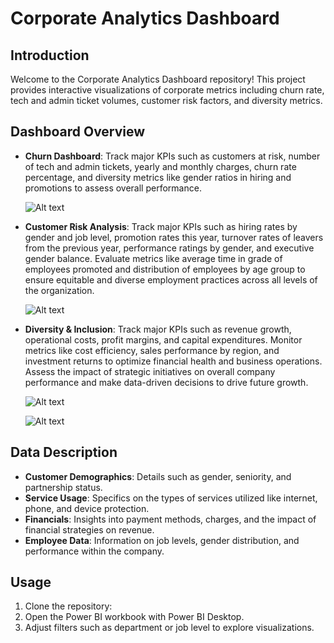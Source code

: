 # Corporate Analytics Dashboard

## Introduction
Welcome to the Corporate Analytics Dashboard repository! This project provides interactive visualizations of corporate metrics including churn rate, tech and admin ticket volumes, customer risk factors, and diversity metrics.

## Dashboard Overview
- **Churn Dashboard**: Track major KPIs such as customers at risk, number of tech and admin tickets, yearly and monthly charges, churn rate percentage, and diversity metrics like gender ratios in hiring and promotions to assess overall performance.

  ![Alt text](https://github.com/Vyshnavi4916/PwC-Switzerland-Power-BI-Job-Simulation/blob/master/T1%20Churn%20Snapshot.png)
- **Customer Risk Analysis**: Track major KPIs such as hiring rates by gender and job level, promotion rates this year, turnover rates of leavers from the previous year, performance ratings by gender, and executive gender balance. Evaluate metrics like average time in grade of employees promoted and distribution of employees by age group to ensure equitable and diverse employment practices across all levels of the organization.

  ![Alt text](https://github.com/Vyshnavi4916/PwC-Switzerland-Power-BI-Job-Simulation/blob/master/T1%20Customer%20Risk%20Analysis%20Snapshot.png)

- **Diversity & Inclusion**: Track major KPIs such as revenue growth, operational costs, profit margins, and capital expenditures. Monitor metrics like cost efficiency, sales performance by region, and investment returns to optimize financial health and business operations. Assess the impact of strategic initiatives on overall company performance and make data-driven decisions to drive future growth.

  ![Alt text](https://github.com/Vyshnavi4916/PwC-Switzerland-Power-BI-Job-Simulation/blob/master/T2%20Diversity%20Inclusion%20Snapshot.png)
 
  ![Alt text](https://github.com/Vyshnavi4916/PwC-Switzerland-Power-BI-Job-Simulation/blob/master/T2%20Diversity%20Inclusion%20Snapshot..png)
## Data Description
- **Customer Demographics**: Details such as gender, seniority, and partnership status.
- **Service Usage**: Specifics on the types of services utilized like internet, phone, and device protection.
- **Financials**: Insights into payment methods, charges, and the impact of financial strategies on revenue.
- **Employee Data**: Information on job levels, gender distribution, and performance within the company.


## Usage
1. Clone the repository:
2. Open the Power BI workbook with Power BI Desktop.
3. Adjust filters such as department or job level to explore visualizations.
